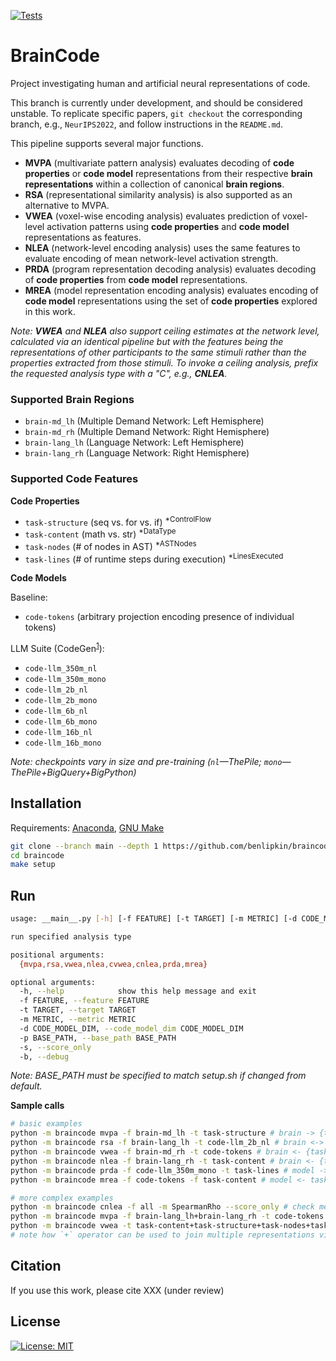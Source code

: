 
[![Tests](https://github.com/benlipkin/braincode/actions/workflows/testing.yml/badge.svg)](https://github.com/benlipkin/braincode/actions/workflows/testing.yml)

# BrainCode

Project investigating human and artificial neural representations of code.

This branch is currently under development, and should be considered unstable. To replicate specific papers, `git checkout` the corresponding branch, e.g., `NeurIPS2022`, and follow instructions in the `README.md`.


This pipeline supports several major functions.

-   **MVPA** (multivariate pattern analysis) evaluates decoding of **code properties** or **code model** representations from their respective **brain representations** within a collection of canonical **brain regions**.
-   **RSA** (representational similarity analysis) is also supported as an alternative to MVPA.
-   **VWEA** (voxel-wise encoding analysis) evaluates prediction of voxel-level activation patterns using **code properties** and **code model** representations as features.
-   **NLEA** (network-level encoding analysis) uses the same features to evaluate encoding of mean network-level activation strength.
-   **PRDA** (program representation decoding analysis) evaluates decoding of **code properties** from **code model** representations.
-   **MREA** (model representation encoding analysis) evaluates encoding of **code model** representations using the set of **code properties** explored in this work.

_Note: **VWEA** and **NLEA** also support ceiling estimates at the network level, calculated via an identical pipeline but with the features being the representations of other participants to the same stimuli rather than the properties extracted from those stimuli. To invoke a ceiling analysis, prefix the requested analysis type with a "C", e.g., **CNLEA**._

### Supported Brain Regions

-   `brain-md_lh` (Multiple Demand Network: Left Hemisphere)
-   `brain-md_rh` (Multiple Demand Network: Right Hemisphere)
-   `brain-lang_lh` (Language Network: Left Hemisphere)
-   `brain-lang_rh` (Language Network: Right Hemisphere)

### Supported Code Features

**Code Properties**

-   `task-structure` (seq vs. for vs. if) <sup>\*ControlFlow</sup>
-   `task-content` (math vs. str) <sup>\*DataType</sup>
-   `task-nodes` (# of nodes in AST) <sup>\*ASTNodes</sup>
-   `task-lines` (# of runtime steps during execution) <sup>\*LinesExecuted</sup>

**Code Models**

Baseline:

-   `code-tokens` (arbitrary projection encoding presence of individual tokens)

LLM Suite (CodeGen<sup>[1](https://arxiv.org/pdf/2203.13474.pdf)</sup>):

-   `code-llm_350m_nl`
-   `code-llm_350m_mono`
-   `code-llm_2b_nl`
-   `code-llm_2b_mono`
-   `code-llm_6b_nl`
-   `code-llm_6b_mono`
-   `code-llm_16b_nl`
-   `code-llm_16b_mono`

_Note: checkpoints vary in size and pre-training (`nl`—ThePile; `mono`—ThePile+BigQuery+BigPython)_
## Installation

Requirements: [Anaconda](https://conda.io/projects/conda/en/latest/user-guide/install/index.html), [GNU Make](https://www.gnu.org/software/make/manual/make.html)

```bash
git clone --branch main --depth 1 https://github.com/benlipkin/braincode
cd braincode
make setup
```

## Run

```bash
usage: __main__.py [-h] [-f FEATURE] [-t TARGET] [-m METRIC] [-d CODE_MODEL_DIM] [-p BASE_PATH] [-s] [-b] {mvpa,rsa,vwea,nlea,cvwea,cnlea,prda,mrea}

run specified analysis type

positional arguments:
  {mvpa,rsa,vwea,nlea,cvwea,cnlea,prda,mrea}

optional arguments:
  -h, --help            show this help message and exit
  -f FEATURE, --feature FEATURE
  -t TARGET, --target TARGET
  -m METRIC, --metric METRIC
  -d CODE_MODEL_DIM, --code_model_dim CODE_MODEL_DIM
  -p BASE_PATH, --base_path BASE_PATH
  -s, --score_only
  -b, --debug
```

_Note: BASE_PATH must be specified to match setup.sh if changed from default._

**Sample calls**

```bash
# basic examples
python -m braincode mvpa -f brain-md_lh -t task-structure # brain -> {task, model}
python -m braincode rsa -f brain-lang_lh -t code-llm_2b_nl # brain <-> {task, model}
python -m braincode vwea -f brain-md_rh -t code-tokens # brain <- {task, model}
python -m braincode nlea -f brain-lang_rh -t task-content # brain <- {task, model}
python -m braincode prda -f code-llm_350m_mono -t task-lines # model -> task
python -m braincode mrea -f code-tokens -f task-content # model <- task

# more complex examples
python -m braincode cnlea -f all -m SpearmanRho --score_only # check metrics module for all options
python -m braincode mvpa -f brain-lang_lh+brain-lang_rh -t code-tokens -d 64 -p $BASE_PATH
python -m braincode vwea -t task-content+task-structure+task-nodes+task-lines
# note how `+` operator can be used to join multiple representations via concatenation
```

## Citation

If you use this work, please cite XXX (under review)

## License

[![License: MIT](https://img.shields.io/badge/License-MIT-brightgreen.svg)](https://opensource.org/licenses/MIT)
